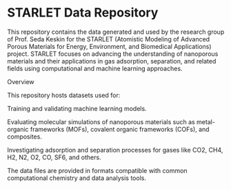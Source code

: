 # STARLET Data Repository
This repository contains the data generated and used by the research group of Prof. Seda Keskin for the STARLET (Atomistic Modeling of Advanced Porous Materials for Energy, Environment, and Biomedical Applications) project. STARLET focuses on advancing the understanding of nanoporous materials and their applications in gas adsorption, separation, and related fields using computational and machine learning approaches.

Overview

This repository hosts datasets used for:

Training and validating machine learning models.

Evaluating molecular simulations of nanoporous materials such as metal-organic frameworks (MOFs), covalent organic frameworks (COFs), and composites.

Investigating adsorption and separation processes for gases like CO2, CH4, H2, N2, O2, CO, SF6, and others.

The data files are provided in formats compatible with common computational chemistry and data analysis tools.

